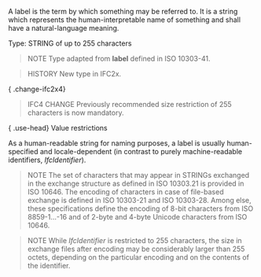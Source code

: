A label is the term by which something may be referred to. It is a string which represents the human-interpretable name of something and shall have a natural-language meaning.

<!-- end of short definition -->


Type: STRING of up to 255 characters

> NOTE Type adapted from **label** defined in ISO 10303-41.

> HISTORY New type in IFC2x.

{ .change-ifc2x4}
> IFC4 CHANGE Previously recommended size restriction of 255 characters is now mandatory.

{ .use-head}
Value restrictions

As a human-readable string for naming purposes, a label is usually human-specified and locale-dependent (in contrast to purely machine-readable identifiers, _IfcIdentifier_).

> NOTE The set of characters that may appear in STRINGs exchanged in the exchange structure as defined in ISO 10303.21 is provided in ISO 10646. The encoding of characters in case of file-based exchange is defined in ISO 10303-21 and ISO 10303-28. Among else, these specifications define the encoding of 8-bit characters from ISO 8859-1...-16 and of 2-byte and 4-byte Unicode characters from ISO 10646.

> NOTE While _IfcIdentifier_ is restricted to 255 characters, the size in exchange files after encoding may be considerably larger than 255 octets, depending on the particular encoding and on the contents of the identifier.
